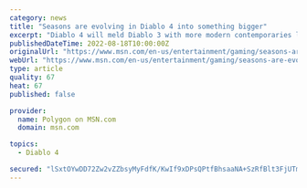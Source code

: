 ```yaml
---
category: news
title: "Seasons are evolving in Diablo 4 into something bigger"
excerpt: "Diablo 4 will meld Diablo 3 with more modern contemporaries like Destiny 2 and Path of Exile Diablo 4 will follow in Diablo 3 ’s footsteps with a seasonal model, albeit with a few modern bells and ..."
publishedDateTime: 2022-08-18T10:00:00Z
originalUrl: "https://www.msn.com/en-us/entertainment/gaming/seasons-are-evolving-in-diablo-4-into-something-bigger/ar-AA10Oj74"
webUrl: "https://www.msn.com/en-us/entertainment/gaming/seasons-are-evolving-in-diablo-4-into-something-bigger/ar-AA10Oj74"
type: article
quality: 67
heat: 67
published: false

provider:
  name: Polygon on MSN.com
  domain: msn.com

topics:
  - Diablo 4

secured: "lSxtOYwDD72Zw2vZZbsyMyFdfK/KwIf9xDPsQPtfBhsaaNA+SzRfBlt3FjUTmLzAU7Jc8QHwPbxfshiwSCnKy2KR8dNkOpchR4EO+acdKTUVGITBd4mVnHO+P3EdYO6Jjp64YKltJ0p6Gu/YZBCkhFqvddKdXytdc94Slh7XbhdswXiDIWl8eevH//1Gk7UUr8ihoVfs6x8DzXpgHmWrziBmOY4LUl5yzjykt/L7Po5ccyPRXfr627cqbbgeUK0ZS0Io8EGg8ka1UZ3OM63yBlgKgFqb7oNGMDjjBN15nP881CIIhRMAK9bldxEdwkQTuXqiaGu0nO1ysP9Qz2zCHHw8sbFmraCz88o6xBhBAoo=;6tDwDtBcsbi+ky523v2FQg=="
---
```


